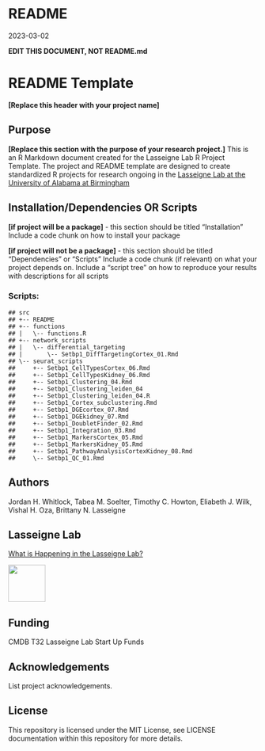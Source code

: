 README
================
2023-03-02

**EDIT THIS DOCUMENT, NOT README.md**

# README Template

**\[Replace this header with your project name\]**

## Purpose

**\[Replace this section with the purpose of your research project.\]**
This is an R Markdown document created for the Lasseigne Lab R Project
Template. The project and README template are designed to create
standardized R projects for research ongoing in the [Lasseigne Lab at
the University of Alabama at Birmingham](https://www.lasseigne.org/)

## Installation/Dependencies OR Scripts

**\[if project will be a package\]** - this section should be titled
“Installation” Include a code chunk on how to install your package

**\[if project will not be a package\]** - this section should be titled
“Dependencies” or “Scripts” Include a code chunk (if relevant) on what
your project depends on. Include a “script tree” on how to reproduce
your results with descriptions for all scripts

### Scripts:

    ## src
    ## +-- README
    ## +-- functions
    ## |   \-- functions.R
    ## +-- network_scripts
    ## |   \-- differential_targeting
    ## |       \-- Setbp1_DiffTargetingCortex_01.Rmd
    ## \-- seurat_scripts
    ##     +-- Setbp1_CellTypesCortex_06.Rmd
    ##     +-- Setbp1_CellTypesKidney_06.Rmd
    ##     +-- Setbp1_Clustering_04.Rmd
    ##     +-- Setbp1_Clustering_leiden_04
    ##     +-- Setbp1_Clustering_leiden_04.R
    ##     +-- Setbp1_Cortex_subclustering.Rmd
    ##     +-- Setbp1_DGEcortex_07.Rmd
    ##     +-- Setbp1_DGEkidney_07.Rmd
    ##     +-- Setbp1_DoubletFinder_02.Rmd
    ##     +-- Setbp1_Integration_03.Rmd
    ##     +-- Setbp1_MarkersCortex_05.Rmd
    ##     +-- Setbp1_MarkersKidney_05.Rmd
    ##     +-- Setbp1_PathwayAnalysisCortexKidney_08.Rmd
    ##     \-- Setbp1_QC_01.Rmd

## Authors

Jordan H. Whitlock, Tabea M. Soelter, Timothy C. Howton, Eliabeth J.
Wilk, Vishal H. Oza, Brittany N. Lasseigne

## Lasseigne Lab

[What is Happening in the Lasseigne Lab?](https://www.lasseigne.org/)

<img src="https://www.lasseigne.org/img/main/lablogo.png" width="75" height="75">

## Funding

CMDB T32 Lasseigne Lab Start Up Funds

## Acknowledgements

List project acknowledgements.

## License

This repository is licensed under the MIT License, see LICENSE
documentation within this repository for more details.
